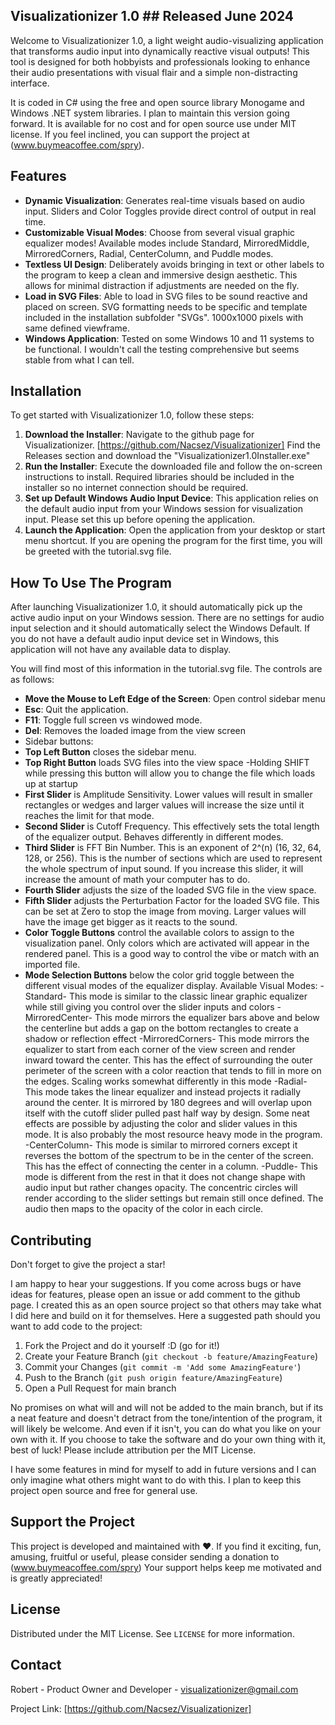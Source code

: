 ## Visualizationizer 1.0 ## Released June 2024 ##

Welcome to Visualizationizer 1.0, a light weight audio-visualizing application that transforms audio input into dynamically reactive visual outputs! This tool is designed for both hobbyists and professionals looking to enhance their audio presentations with visual flair and a simple non-distracting interface.

It is coded in C# using the free and open source library Monogame and Windows .NET system libraries. I plan to maintain this version going forward. It is available for no cost and for open source use under MIT license. If you feel inclined, you can support the project at (www.buymeacoffee.com/spry).

## Features ##

- **Dynamic Visualization**: Generates real-time visuals based on audio input. Sliders and Color Toggles provide direct control of output in real time.
- **Customizable Visual Modes**: Choose from several visual graphic equalizer modes! Available modes include Standard, MirroredMiddle, MirroredCorners, Radial, CenterColumn, and Puddle modes.
- **Textless UI Design**: Deliberately avoids bringing in text or other labels to the program to keep a clean and immersive design aesthetic. This allows for minimal distraction if adjustments are needed on the fly.
- **Load in SVG Files**: Able to load in SVG files to be sound reactive and placed on screen. SVG formatting needs to be specific and template included in the installation subfolder "SVGs". 1000x1000 pixels with same defined viewframe.
- **Windows Application**: Tested on some Windows 10 and 11 systems to be functional. I wouldn't call the testing comprehensive but seems stable from what I can tell.
 
## Installation ##

To get started with Visualizationizer 1.0, follow these steps:

1. **Download the Installer**: Navigate to the github page for Visualizationizer. [https://github.com/Nacsez/Visualizationizer] Find the Releases section and download the "Visualizationizer1.0Installer.exe"
2. **Run the Installer**: Execute the downloaded file and follow the on-screen instructions to install. Required libraries should be included in the installer so no internet connection should be required.
3. **Set up Default Windows Audio Input Device**: This application relies on the default audio input from your Windows session for visualization input. Please set this up before opening the application.
4. **Launch the Application**: Open the application from your desktop or start menu shortcut. If you are opening the program for the first time, you will be greeted with the tutorial.svg file.

## How To Use The Program

After launching Visualizationizer 1.0, it should automatically pick up the active audio input on your Windows session. There are no settings for audio input selection and it should automatically select the Windows Default.
If you do not have a default audio input device set in Windows, this application will not have any available data to display.

You will find most of this information in the tutorial.svg file. The controls are as follows:

- **Move the Mouse to Left Edge of the Screen**: Open control sidebar menu
- **Esc**: Quit the application.
- **F11**: Toggle full screen vs windowed mode.
- **Del**: Removes the loaded image from the view screen
- Sidebar buttons:
- **Top Left Button** closes the sidebar menu.
- **Top Right Button** loads SVG files into the view space
       -Holding SHIFT while pressing this button will allow you to change the file which loads up at startup
- **First Slider** is Amplitude Sensitivity. Lower values will result in smaller rectangles or wedges and larger values will increase the size until it reaches the limit for that mode.
- **Second Slider** is Cutoff Frequency. This effectively sets the total length of the equalizer output. Behaves differently in different modes.
- **Third Slider** is FFT Bin Number. This is an exponent of 2^(n) (16, 32, 64, 128, or 256). This is the number of sections which are used to represent the whole spectrum of input sound. If you increase this slider, it will increase the amount of math your computer has to do.
- **Fourth Slider** adjusts the size of the loaded SVG file in the view space.
- **Fifth Slider** adjusts the Perturbation Factor for the loaded SVG file. This can be set at Zero to stop the image from moving. Larger values will have the image get bigger as it reacts to the sound.
- **Color Toggle Buttons** control the available colors to assign to the visualization panel. Only colors which are activated will appear in the rendered panel. This is a good way to control the vibe or match with an imported file.
- **Mode Selection Buttons** below the color grid toggle between the different visual modes of the equalizer display. Available Visual Modes:
      -Standard-  This mode is similar to the classic linear graphic equalizer while still giving you control over the slider inputs and colors
      -MirroredCenter-  This mode mirrors the equalizer bars above and below the centerline but adds a gap on the bottom rectangles to create a shadow or reflection effect
      -MirroredCorners-  This mode mirrors the equalizer to start from each corner of the view screen and render inward toward the center. This has the effect of surrounding the outer perimeter of the screen with a color reaction that tends to fill in more on the edges. Scaling works somewhat differently in this mode
      -Radial-  This mode takes the linear equalizer and instead projects it radially around the center. It is mirrored by 180 degrees and will overlap upon itself with the cutoff slider pulled past half way by design. Some neat effects are possible by adjusting the color and slider values in this mode. It is also probably the most resource heavy mode in the program.
      -CenterColumn-  This mode is similar to mirrored corners except it reverses the bottom of the spectrum to be in the center of the screen. This has the effect of connecting the center in a column.
      -Puddle-  This mode is different from the rest in that it does not change shape with audio input but rather changes opacity. The concentric circles will render according to the slider settings but remain still once defined. The audio then maps to the opacity of the color in each circle.

## Contributing

Don't forget to give the project a star!

I am happy to hear your suggestions. If you come across bugs or have ideas for features, please open an issue or add comment to the github page. I created this as an open source project so that others may take what I did here and build on it for themselves. 
Here a suggested path should you want to add code to the project:
1. Fork the Project and do it yourself :D (go for it!)
  2. Create your Feature Branch (`git checkout -b feature/AmazingFeature`)
  3. Commit your Changes (`git commit -m 'Add some AmazingFeature'`)
  4. Push to the Branch (`git push origin feature/AmazingFeature`)
5. Open a Pull Request for main branch
   
No promises on what will and will not be added to the main branch, but if its a neat feature and doesn't detract from the tone/intention of the program, it will likely be welcome. And even if it isn't, you can do what you like on your own with it. If you choose to take the software and do your own thing with it, best of luck! Please include attribution per the MIT License. 

I have some features in mind for myself to add in future versions and I can only imagine what others might want to do with this. I plan to keep this project open source and free for general use.

## Support the Project

This project is developed and maintained with ❤️. If you find it exciting, fun, amusing, fruitful or useful, please consider sending a donation to (www.buymeacoffee.com/spry) Your support helps keep me motivated and is greatly appreciated!

## License

Distributed under the MIT License. See `LICENSE` for more information.

## Contact

Robert - Product Owner and Developer - visualizationizer@gmail.com

Project Link: [https://github.com/Nacsez/Visualizationizer]

